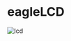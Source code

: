 # eagleLCD

![lcd](https://cloud.githubusercontent.com/assets/1234874/12537178/3a4c9e84-c2fc-11e5-8198-cfb276fc641d.png)
